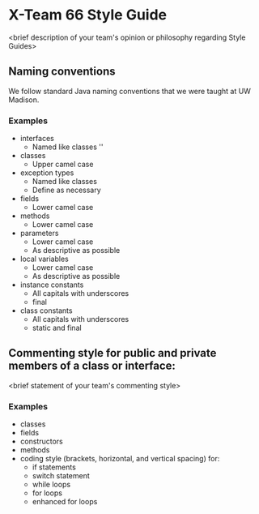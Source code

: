 # X-Team 66 Style Guide

<brief description of your team's opinion or philosophy regarding Style Guides>

## Naming conventions

We follow standard Java naming conventions that we were taught at UW Madison.

### Examples
* interfaces
  * Named like classes
    '<public interface>'
* classes
  * Upper camel case
* exception types
  * Named like classes
  * Define as necessary
* fields
  * Lower camel case
* methods
  * Lower camel case
* parameters
  * Lower camel case
  * As descriptive as possible
* local variables
  * Lower camel case
  * As descriptive as possible
* instance constants
  * All capitals with underscores
  * final
* class constants
  * All capitals with underscores
  * static and final
## Commenting style for public and private members of a class or interface:

<brief statement of your team's commenting style>

### Examples

* classes
* fields
* constructors
* methods
* coding style (brackets, horizontal, and vertical spacing) for:
  * if statements
  * switch statement
  * while loops
  * for loops
  * enhanced for loops
